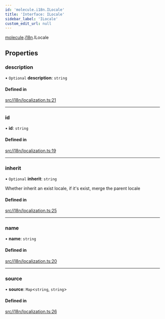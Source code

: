 ```yaml
---
id: 'molecule.i18n.ILocale'
title: 'Interface: ILocale'
sidebar_label: 'ILocale'
custom_edit_url: null
---
```


[molecule](../namespaces/molecule).[i18n](../namespaces/molecule.i18n).ILocale

## Properties

### description

• `Optional` **description**: `string`

#### Defined in

[src/i18n/localization.ts:21](https://github.com/DTStack/molecule/blob/1b0aa04/src/i18n/localization.ts#L21)

---

### id

• **id**: `string`

#### Defined in

[src/i18n/localization.ts:19](https://github.com/DTStack/molecule/blob/1b0aa04/src/i18n/localization.ts#L19)

---

### inherit

• `Optional` **inherit**: `string`

Whether inherit an exist locale, if it's exist, merge the parent locale

#### Defined in

[src/i18n/localization.ts:25](https://github.com/DTStack/molecule/blob/1b0aa04/src/i18n/localization.ts#L25)

---

### name

• **name**: `string`

#### Defined in

[src/i18n/localization.ts:20](https://github.com/DTStack/molecule/blob/1b0aa04/src/i18n/localization.ts#L20)

---

### source

• **source**: `Map`<`string`, `string`\>

#### Defined in

[src/i18n/localization.ts:26](https://github.com/DTStack/molecule/blob/1b0aa04/src/i18n/localization.ts#L26)
